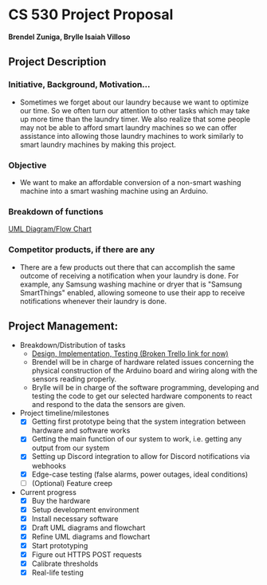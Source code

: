 # CS 530 Project Proposal
**Brendel Zuniga, Brylle Isaiah Villoso**

## Project Description
### Initiative, Background, Motivation…
- Sometimes we forget about our laundry because we want to optimize our time. So we often turn our attention to other tasks which may take up more time than the laundry timer. We also realize that some people may not be able to afford smart laundry machines so we can offer assistance into allowing those laundry machines to work similarly to smart laundry machines by making this project.

### Objective
- We want to make an affordable conversion of a non-smart washing machine into a smart washing machine using an Arduino. 

### Breakdown of functions
[UML Diagram/Flow Chart](/UML%20Diagram.md)

### Competitor products, if there are any
- There are a few products out there that can accomplish the same outcome of receiving a notification when your laundry is done. For example, any Samsung washing machine or dryer that is "Samsung SmartThings" enabled, allowing someone to use their app to receive notifications whenever their  laundry is done.

## Project Management:
- Breakdown/Distribution of tasks
    - [Design, Implementation, Testing (Broken Trello link for now)](https://trello.com/invite/b/3cojUJlh/ATTI8e29e608ab0c6605c77fc9270a2ed50962869D3A/cs-530-laundry-timer)
    - Brendel will be in charge of hardware related issues concerning the physical construction of the Arduino board and wiring along with the sensors reading properly.
    - Brylle will be in charge of the software programming, developing and testing the code to get our selected hardware components to react and respond to the data the sensors are given.
- Project timeline/milestones
    - [X] Getting first prototype being that the system integration between hardware and software works
    - [X] Getting the main function of our system to work, i.e. getting any output from our system
    - [X] Setting up Discord integration to allow for Discord notifications via webhooks
    - [X] Edge-case testing (false alarms, power outages, ideal conditions)
    - [ ] \(Optional) Feature creep
- Current progress
    - [X] Buy the hardware
    - [X] Setup development environment
    - [X] Install necessary software
    - [X] Draft UML diagrams and flowchart
    - [X] Refine UML diagrams and flowchart
    - [X] Start prototyping
    - [X] Figure out HTTPS POST requests
    - [X] Calibrate thresholds
    - [X] Real-life testing
